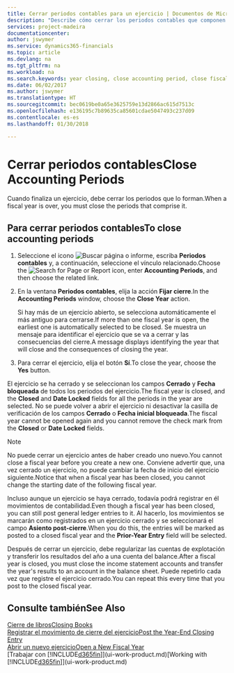 ```yaml
---
title: Cerrar periodos contables para un ejercicio | Documentos de Microsoft
description: "Describe cómo cerrar los periodos contables que componen el ejercicio."
services: project-madeira
documentationcenter: 
author: jswymer
ms.service: dynamics365-financials
ms.topic: article
ms.devlang: na
ms.tgt_pltfrm: na
ms.workload: na
ms.search.keywords: year closing, close accounting period, close fiscal year, bank account detailed trial balance
ms.date: 06/02/2017
ms.author: jswymer
ms.translationtype: HT
ms.sourcegitcommit: bec0619be0a65e3625759e13d2866ac615d7513c
ms.openlocfilehash: e136195c7b89635ca85601cdae5047493c237d09
ms.contentlocale: es-es
ms.lasthandoff: 01/30/2018

---
```

# <a name="close-accounting-periods"></a><span data-ttu-id="bcbc6-103">Cerrar periodos contables</span><span class="sxs-lookup"><span data-stu-id="bcbc6-103">Close Accounting Periods</span></span>
<span data-ttu-id="bcbc6-104">Cuando finaliza un ejercicio, debe cerrar los periodos que lo forman.</span><span class="sxs-lookup"><span data-stu-id="bcbc6-104">When a fiscal year is over, you must close the periods that comprise it.</span></span>

## <a name="to-close-accounting-periods"></a><span data-ttu-id="bcbc6-105">Para cerrar periodos contables</span><span class="sxs-lookup"><span data-stu-id="bcbc6-105">To close accounting periods</span></span>
1. <span data-ttu-id="bcbc6-106">Seleccione el icono ![Buscar página o informe](media/ui-search/search_small.png "icono Buscar página o informe"), escriba **Periodos contables** y, a continuación, seleccione el vínculo relacionado.</span><span class="sxs-lookup"><span data-stu-id="bcbc6-106">Choose the ![Search for Page or Report](media/ui-search/search_small.png "Search for Page or Report icon") icon, enter **Accounting Periods**, and then choose the related link.</span></span>
2. <span data-ttu-id="bcbc6-107">En la ventana **Periodos contables**, elija la acción **Fijar cierre**.</span><span class="sxs-lookup"><span data-stu-id="bcbc6-107">In the **Accounting Periods** window, choose the **Close Year** action.</span></span>

    <span data-ttu-id="bcbc6-108">Si hay más de un ejercicio abierto, se selecciona automáticamente el más antiguo para cerrarse.</span><span class="sxs-lookup"><span data-stu-id="bcbc6-108">If more than one fiscal year is open, the earliest one is automatically selected to be closed.</span></span> <span data-ttu-id="bcbc6-109">Se muestra un mensaje para identificar el ejercicio que se va a cerrar y las consecuencias del cierre.</span><span class="sxs-lookup"><span data-stu-id="bcbc6-109">A message displays identifying the year that will close and the consequences of closing the year.</span></span>
3. <span data-ttu-id="bcbc6-110">Para cerrar el ejercicio, elija el botón **Sí**.</span><span class="sxs-lookup"><span data-stu-id="bcbc6-110">To close the year, choose the **Yes** button.</span></span>

<span data-ttu-id="bcbc6-111">El ejercicio se ha cerrado y se seleccionan los campos **Cerrado** y **Fecha bloqueada** de todos los periodos del ejercicio.</span><span class="sxs-lookup"><span data-stu-id="bcbc6-111">The fiscal year is closed, and the **Closed** and **Date Locked** fields for all the periods in the year are selected.</span></span> <span data-ttu-id="bcbc6-112">No se puede volver a abrir el ejercicio ni desactivar la casilla de verificación de los campos **Cerrado** o **Fecha inicial bloqueada**.</span><span class="sxs-lookup"><span data-stu-id="bcbc6-112">The fiscal year cannot be opened again and you cannot remove the check mark from the **Closed** or **Date Locked** fields.</span></span>

> [!NOTE]  
>   <span data-ttu-id="bcbc6-113">No puede cerrar un ejercicio antes de haber creado uno nuevo.</span><span class="sxs-lookup"><span data-stu-id="bcbc6-113">You cannot close a fiscal year before you create a new one.</span></span> <span data-ttu-id="bcbc6-114">Conviene advertir que, una vez cerrado un ejercicio, no puede cambiar la fecha de inicio del ejercicio siguiente.</span><span class="sxs-lookup"><span data-stu-id="bcbc6-114">Notice that when a fiscal year has been closed, you cannot change the starting date of the following fiscal year.</span></span>

<span data-ttu-id="bcbc6-115">Incluso aunque un ejercicio se haya cerrado, todavía podrá registrar en él movimientos de contabilidad.</span><span class="sxs-lookup"><span data-stu-id="bcbc6-115">Even though a fiscal year has been closed, you can still post general ledger entries to it.</span></span> <span data-ttu-id="bcbc6-116">Al hacerlo, los movimientos se marcarán como registrados en un ejercicio cerrado y se seleccionará el campo **Asiento post-cierre**.</span><span class="sxs-lookup"><span data-stu-id="bcbc6-116">When you do this, the entries will be marked as posted to a closed fiscal year and the **Prior-Year Entry** field will be selected.</span></span>

<span data-ttu-id="bcbc6-117">Después de cerrar un ejercicio, debe regularizar las cuentas de explotación y transferir los resultados del año a una cuenta del balance.</span><span class="sxs-lookup"><span data-stu-id="bcbc6-117">After a fiscal year is closed, you must close the income statement accounts and transfer the year's results to an account in the balance sheet.</span></span> <span data-ttu-id="bcbc6-118">Puede repetirlo cada vez que registre el ejercicio cerrado.</span><span class="sxs-lookup"><span data-stu-id="bcbc6-118">You can repeat this every time that you post to the closed fiscal year.</span></span>

## <a name="see-also"></a><span data-ttu-id="bcbc6-119">Consulte también</span><span class="sxs-lookup"><span data-stu-id="bcbc6-119">See Also</span></span>
[<span data-ttu-id="bcbc6-120">Cierre de libros</span><span class="sxs-lookup"><span data-stu-id="bcbc6-120">Closing Books</span></span>](year-close-books.md)  
[<span data-ttu-id="bcbc6-121">Registrar el movimiento de cierre del ejercicio</span><span class="sxs-lookup"><span data-stu-id="bcbc6-121">Post the Year-End Closing Entry</span></span>](year-how-post-year-end-close-entry.md)  
[<span data-ttu-id="bcbc6-122">Abrir un nuevo ejercicio</span><span class="sxs-lookup"><span data-stu-id="bcbc6-122">Open a New Fiscal Year</span></span>](finance-how-open-new-fiscal-year.md)  
<span data-ttu-id="bcbc6-123">[Trabajar con [!INCLUDE[d365fin](includes/d365fin_md.md)]](ui-work-product.md)</span><span class="sxs-lookup"><span data-stu-id="bcbc6-123">[Working with [!INCLUDE[d365fin](includes/d365fin_md.md)]](ui-work-product.md)</span></span>


